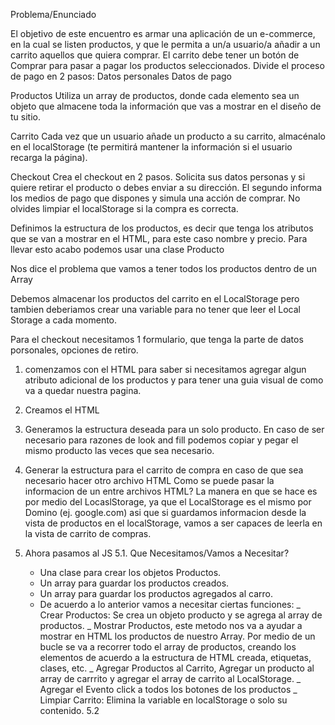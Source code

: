 Problema/Enunciado

El objetivo de este encuentro es armar una aplicación de un e-commerce, en la cual se listen productos, y que le permita a un/a usuario/a añadir a un carrito aquellos que quiera comprar.
El carrito debe tener un botón de Comprar para pasar a pagar los productos seleccionados.
Divide el proceso de pago en 2 pasos:
Datos personales
Datos de pago

Productos
Utiliza un array de productos, donde cada elemento sea un objeto que almacene toda la información que vas a mostrar en el diseño de tu sitio.


Carrito
Cada vez que un usuario añade un producto a su carrito, almacénalo en el localStorage (te permitirá mantener la información si el usuario recarga la página).


Checkout
Crea el checkout en 2 pasos.
Solicita sus datos personas y si quiere retirar el producto o debes enviar a su dirección.
El segundo informa los medios de pago que dispones y simula una acción de comprar.
No olvides limpiar el localStorage si la compra es correcta.


Definimos la estructura de los productos, es decir que tenga los atributos que se van a mostrar en el HTML, para este caso nombre y precio.
Para llevar esto acabo podemos usar una clase Producto

Nos dice el problema que vamos a tener todos los productos dentro de un Array

Debemos almacenar los productos del carrito en el LocalStorage pero tambien deberiamos crear una variable para no tener que leer el Local Storage a cada momento.

Para el checkout necesitamos 1 formulario, que tenga la parte de datos porsonales, opciones de retiro.

1. comenzamos con el HTML para saber si necesitamos agregar algun atributo adicional de los productos y para tener una guia visual de como va a quedar nuestra pagina.
2. Creamos el HTML
3. Generamos la estructura deseada para un solo producto. En caso de ser necesario para razones de look and fill podemos copiar y pegar el mismo producto las veces que sea necesario.
4. Generar la estructura para el carrito de compra en caso de que sea necesario hacer otro archivo HTML
Como se puede pasar la informacion de un entre archivos HTML?
La manera en que se hace es por medio del LocaslStorage, ya que el LocalStorage es el mismo por Domino (ej. google.com) asi que si guardamos informacion desde la vista de productos en el localStorage, vamos a ser capaces de leerla en la vista de carrito de compras.

5. Ahora pasamos al JS
5.1. Que Necesitamos/Vamos a Necesitar?
    - Una clase para crear los objetos Productos.
    - Un array para guardar los productos creados.
    - Un array para guardar los productos agregados al carro.
    - De acuerdo a lo anterior vamos a necesitar ciertas funciones:
        _ Crear Productos: Se crea un objeto producto y se agrega al array de productos.
        _ Mostrar Productos, este metodo nos va a ayudar a mostrar en HTML los productos de nuestro Array. Por medio de un bucle se va a recorrer todo el array de productos, creando los elementos de acuerdo a la estructura de HTML creada, etiquetas, clases, etc.
        _ Agregar Productos al Carrito, Agregar un producto al array de carrrito y agregar el array de carrito al LocalStorage.
        _ Agregar el Evento click a todos los botones de los productos 
        _ Limpiar Carrito: Elimina la variable en localStorage o solo su contenido.
5.2